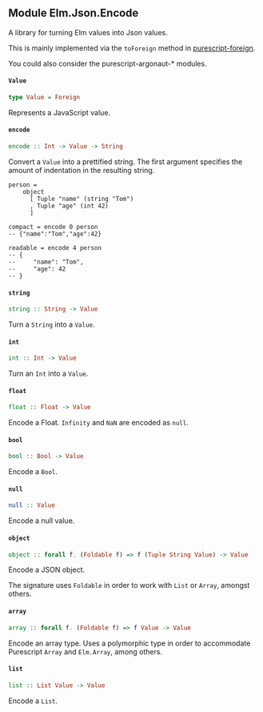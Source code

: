 ## Module Elm.Json.Encode

A library for turning Elm values into Json values.

This is mainly implemented via the `toForeign` method in
[purescript-foreign](https://pursuit.purescript.org/packages/purescript-foreign/0.7.2/docs/Data.Foreign#v:toForeign).

You could also consider the purescript-argonaut-* modules.

#### `Value`

``` purescript
type Value = Foreign
```

Represents a JavaScript value.

#### `encode`

``` purescript
encode :: Int -> Value -> String
```

Convert a `Value` into a prettified string. The first argument specifies
the amount of indentation in the resulting string.

    person =
        object
          [ Tuple "name" (string "Tom")
          , Tuple "age" (int 42)
          ]

    compact = encode 0 person
    -- {"name":"Tom","age":42}

    readable = encode 4 person
    -- {
    --     "name": "Tom",
    --     "age": 42
    -- }

#### `string`

``` purescript
string :: String -> Value
```

Turn a `String` into a `Value`.

#### `int`

``` purescript
int :: Int -> Value
```

Turn an `Int` into a `Value`.

#### `float`

``` purescript
float :: Float -> Value
```

Encode a Float. `Infinity` and `NaN` are encoded as `null`.

#### `bool`

``` purescript
bool :: Bool -> Value
```

Encode a `Bool`.

#### `null`

``` purescript
null :: Value
```

Encode a null value.

#### `object`

``` purescript
object :: forall f. (Foldable f) => f (Tuple String Value) -> Value
```

Encode a JSON object.

The signature uses `Foldable` in order to work with `List` or
`Array`, amongst others.

#### `array`

``` purescript
array :: forall f. (Foldable f) => f Value -> Value
```

Encode an array type. Uses a polymorphic type in order to accommodate
Purescript `Array` and `Elm.Array`, among others.

#### `list`

``` purescript
list :: List Value -> Value
```

Encode a `List`.


